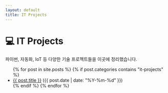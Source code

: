 ```yaml
---
layout: default
title: IT Projects
---
```


# 💻 IT Projects

파이썬, 자동화, IoT 등 다양한 기술 프로젝트들을 이곳에 정리했습니다.

<ul>
  {% for post in site.posts %}
    {% if post.categories contains "it-projects" %}
      <li><a href="{{ post.url }}">{{ post.title }}</a> ({{ post.date | date: "%Y-%m-%d" }})</li>
    {% endif %}
  {% endfor %}
</ul>
